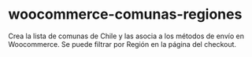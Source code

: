 # woocommerce-comunas-regiones
Crea la lista de comunas de Chile y las asocia a los métodos de envío en Woocommerce. Se puede filtrar por Región en la página del checkout.
